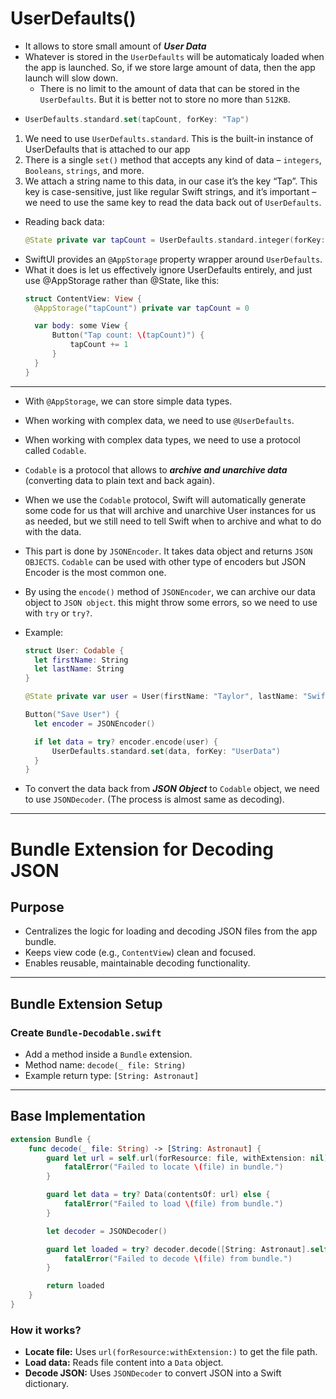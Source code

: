 # UserDefaults()
- It allows to store small amount of ***User Data***
- Whatever is stored in the `UserDefaults` will be automaticaly loaded when the app is launched. So, if we store large amount of data, then the app launch will slow down.
    - There is no limit to the amount of data that can be stored in the `UserDefaults`. But it is better not to store no more than `512KB`.
- ```Swift
  UserDefaults.standard.set(tapCount, forKey: "Tap")

1. We need to use `UserDefaults.standard`. This is the built-in instance of UserDefaults that is attached to our app
2. There is a single `set()` method that accepts any kind of data – `integers`, `Booleans`, `strings`, and more.
3. We attach a string name to this data, in our case it’s the key “Tap”. This key is case-sensitive, just like regular Swift strings, and it’s important – we need to use the same key to read the data back out of `UserDefaults`.

- Reading back data:
  ```Swift
  @State private var tapCount = UserDefaults.standard.integer(forKey: "Tap")

- SwiftUI provides an `@AppStorage` property wrapper around `UserDefaults`.
- What it does is let us effectively ignore UserDefaults entirely, and just use @AppStorage rather than @State, like this:
  ```Swift
  struct ContentView: View {
    @AppStorage("tapCount") private var tapCount = 0

    var body: some View {
        Button("Tap count: \(tapCount)") {
            tapCount += 1
        }
    }
  }

----


- With `@AppStorage`, we can store simple data types.
- When working with complex data, we need to use `@UserDefaults`.
- When working with complex data types, we need to use a protocol called `Codable`.
- `Codable` is a protocol that allows to ***archive and unarchive data*** (converting data to plain text and back again).
- When we use the `Codable` protocol, Swift will automatically generate some code for us that will archive and unarchive User instances for us as needed, but we still need to tell Swift when to archive and what to do with the data.
- This part is done by `JSONEncoder`. It takes data object and returns `JSON OBJECTS`. `Codable` can be used with other type of encoders but JSON Encoder is the most common one.
- By using the `encode()` method of `JSONEncoder`, we can archive our data object to `JSON object`. this might throw some errors, so we need to use with `try` or `try?`.
- Example:
  ```Swift
  struct User: Codable {
    let firstName: String
    let lastName: String
  }
  ```
  
  ```Swift
  @State private var user = User(firstName: "Taylor", lastName: "Swift")
  ```
  
  ```Swift
  Button("Save User") {
    let encoder = JSONEncoder()

    if let data = try? encoder.encode(user) {
        UserDefaults.standard.set(data, forKey: "UserData")
    }
  }
  

- To convert the data back from ***JSON Object*** to `Codable` object, we need to use `JSONDecoder`. (The process is almost same as decoding).

---------------

# Bundle Extension for Decoding JSON

## Purpose

- Centralizes the logic for loading and decoding JSON files from the app bundle.
- Keeps view code (e.g., `ContentView`) clean and focused.
- Enables reusable, maintainable decoding functionality.

---

## Bundle Extension Setup

### Create `Bundle-Decodable.swift`

- Add a method inside a `Bundle` extension.
- Method name: `decode(_ file: String)`
- Example return type: `[String: Astronaut]`

---

## Base Implementation

```swift
extension Bundle {
    func decode(_ file: String) -> [String: Astronaut] {
        guard let url = self.url(forResource: file, withExtension: nil) else {
            fatalError("Failed to locate \(file) in bundle.")
        }

        guard let data = try? Data(contentsOf: url) else {
            fatalError("Failed to load \(file) from bundle.")
        }

        let decoder = JSONDecoder()

        guard let loaded = try? decoder.decode([String: Astronaut].self, from: data) else {
            fatalError("Failed to decode \(file) from bundle.")
        }

        return loaded
    }
}
```
### How it works?
- **Locate file:** Uses `url(forResource:withExtension:)` to get the file path.
- **Load data:** Reads file content into a `Data` object.
- **Decode JSON:** Uses `JSONDecoder` to convert JSON into a Swift dictionary.
